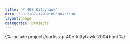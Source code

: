 ```yaml
---
title: 'P-40E Kittyhawk'
date: '2012-07-17T09:08:09+13:00'
layout: page
categories: projects
---
```


{% include projects/curtiss-p-40e-kittyhawk-2004.html %}

